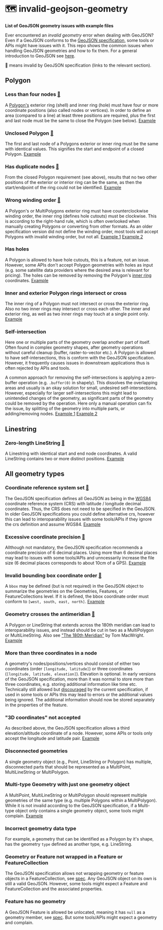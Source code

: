 # 🗺️ invalid-geojson-geometry

**List of GeoJSON geometry issues with example files**

Ever encountered an *invalid geometry* error when dealing with GeoJSON? Even if a GeoJSON conforms to the
[GeoJSON specification](https://www.rfc-editor.org/rfc/rfc7946), some tools or APIs might have issues with it.
This repo shows the common issues when handling GeoJSON geometries and how to fix them.
For a general introduction to GeoJSON see [here](https://macwright.com/2015/03/23/geojson-second-bite.html).

📝 means invalid by GeoJSON specification (links to the relevant section).

## Polygon

### Less than four nodes [📝](https://www.rfc-editor.org/rfc/rfc7946#section-3.1.6)
A [Polygon's](https://macwright.com/2015/03/23/geojson-second-bite.html#polygons) exterior ring (shell) and
inner ring (hole) must have four or more coordinate positions (also called nodes or vertices). In order to define an
area (compared to a line) at least three positions are required, plus the first and last node must be the same to close
the Polygon (see below).
[Example](polygon/polygon_less_than_four_nodes.geojson)

### Unclosed Polygon [📝](https://www.rfc-editor.org/rfc/rfc7946#section-3.1.6)
The first and last node of a Polygons exterior or inner ring must be the same with identical values. This signifies the
start and endpoint of a closed Polygon. 
[Example](polygon/polygon_unclosed_polygon.geojson)

### Has duplicate nodes [📝](https://www.rfc-editor.org/rfc/rfc7946#section-3.1.6)
From the closed Polygon requirement (see above), results that no two other positions of the exterior or interior
ring can be the same, as then the start/endpoint of the ring could not be identified. 
[Example](polygon/polygon_has_duplicate_nodes.geojson)

### Wrong winding order [📝](https://www.rfc-editor.org/rfc/rfc7946#section-3.1.6)
A Polygon's or MultiPolygons exterior ring must have counterclockwise winding order, the inner ring (defines hole cutouts) must be
clockwise. This is according to the right-hand rule, which is often overlooked when manually creating Polygons or converting from other formats.
As an older specification version did not define the winding order, most tools will accept Polygons with invalid winding
order, but not all. 
[Example 1](polygon/polygon_exterior_ring_not_counterclockwise_winding_order.geojson)
[Example 2](polygon/polygon_inner_ring_not_clockwise_winding_order.geojson)

### Has holes
A Polygon is allowed to have hole cutouts, this is a feature, not an issue. However, some APIs don't accept
Polygon geometries with holes as input (e.g. some satellite data providers where the desired area is relevant for
pricing). The holes can be removed by removing the
Polygon's [inner ring](https://macwright.com/2015/03/23/geojson-second-bite.html#polygons) coordinates. 
[Example](polygon/polygon_has_holes.geojson)

### Inner and exterior Polygon rings intersect or cross
The inner ring of a Polygon must not intersect or cross the exterior ring. Also no two inner rings
may intersect or cross each other. The inner and exterior ring, as well as two inner rings may touch at a single point
only.
[Example](polygon/fc_polygon_inner_and_exterior_ring_cross.geojson)

### Self-intersection
Here one or multiple parts of the geometry overlap another part of itself. Often found in complex geometry shapes,
after geometry operations without careful cleanup (buffer, raster-to-vector etc.).
A Polygon is allowed to have self-intersections, this is conform with the GeoJSON specification. However, it frequently
causes issues in downstream applications thus is often rejected by APIs and tools.

A common approach for removing the self-intersections is applying a zero-buffer operation (e.g. `.buffer(0)` in
shapely). This dissolves the overlapping areas and usually is an okay solution for small, undesired self-intersections.
However, especially for larger self-intersections this might lead to unintended changes of the geometry, as significant
parts of the geometry could be removed by the operation. Here only a manual operation can fix the issue, by splitting of
the geometry into multiple parts, or adding/removing nodes.
[Example 1](polygon/polygon_selfintersection_small.geojson) 
[Example 2](polygon/polygon_selfintersection_large.geojson)

## Linestring

### Zero-length LineString [📝](https://www.rfc-editor.org/rfc/rfc7946#section-3.1.4)
A Linestring with identical start and end node coordinates. A valid LineString contains two or more distinct positions.
[Example](linestring/linestring_zero_length.geojson)

## All geometry types

### Coordinate reference system set [📝](https://www.rfc-editor.org/rfc/rfc7946#section-4)
The GeoJSON specification defines all GeoJSON as being in
the [WGS84](https://de.wikipedia.org/wiki/World_Geodetic_System_1984)
coordinate reference system (CRS) with latitude / longitude decimal coordinates. Thus, the CRS does not need to be
specified in the GeoJSON. In older GeoJSON specifications you could define alternative crs, however this can lead to
interoparability issues with some tools/APIs if they ignore the crs definition and assume WGS84.
[Example](all_geometry_types/crs_defined.geojson)

### Excessive coordinate precision [📝](https://www.rfc-editor.org/rfc/rfc7946#section-11.2)
Allthough not mandatory, the GeoJSON specification recommends a coordinate precision of 6 decimal places. Using more
than 6 decimal places may lead to issues with some tools/APIs and unncessarily increase the file size (6 decimal places
corresponds to about 10cm of a GPS).
[Example](all_geometry_types/excessive_coordinate_precision.geojson)

### Invalid bounding box coordinate order [📝](https://www.rfc-editor.org/rfc/rfc7946#section-3)
A `bbox` may be defined (but is not required) in the GeoJSON object to summarize the geometries on the Geometries,
Features, or FeatureCollections level. If it is defined, the bbox coordinate order must conform
to `[west, south, east, north]`.
[Example](all_geometry_types/invalid_bounding_box_coordinate_order.geojson)

### Geometry crosses the antimeridian [📝](https://www.rfc-editor.org/rfc/rfc7946#section-3.1.9)
A Polygon or LineString that extends across the 180th meridian can lead to interoparability issues, and instead
should be cut in two as a MultiPolygon or MultiLineString. Also
see ["The 180th Meridian"](https://macwright.com/2016/09/26/the-180th-meridian.html) by Tom MacWright. 
[Example](all_geometry_types/geometry_crosses_the_antimeridian.geojson)

### More than three coordinates in a node
A geometry's nodes/positions/vertices should consist of either two coordinates (order `[longitude, latitude]`) or three
coordinates (`[longitude, latitude, elevation]`). Elevation is optional. In early versions of the GeoJSON specification,
more than it was normal to store more than three coordinates, e.g. storing additional information like time etc. Technically still
allowed but [discouraged](https://www.rfc-editor.org/rfc/rfc7946#section-3.1.1) by the current specification, if used in some
tools or APIs this may lead to errors or the additional values being ignored. The additional information should now be stored
separately in the properties of the feature.

### "3D coordinates" not accepted
As described above, the GeoJSON specification allows a third elevation/altitude coordinate of a node. However, some APIs
or tools only accept the longitude and latitude pair.
[Example](all_geometry_types/3d_coordinates.geojson)

### Disconnected geometries
A single geometry object (e.g., Point, LineString or Polygon) has multiple, disconnected parts that should be
represented as a MultiPoint, MultiLineString or MultiPolygon.

### Multi-type Geometry with just one geometry object
A MultiPoint, MultiLineString or MultiPolygon should represent multiple geometries of the same type
(e.g. multiple Polygons within a MultiPolygon). While it is not invalid according to the GeoJSON specification, if
a Multi-type object only contains a single geometry object, some tools might complain.
[Example](all_geometry_types/multitype_geometry_with_just_one_geometry.geojson)

### Incorrect geometry data type
For example, a geometry that can be identified as a Polygon by it's shape, has the geometry `type` defined as another
type, e.g. LineString.

### Geometry or Feature not wrapped in a Feature or FeatureCollection

The GeoJSON specification allows not wrapping geometry or feature objects in a FeatureCollection,
see [spec](https://www.rfc-editor.org/rfc/rfc7946#section-2). Any GeoJSON object on its own is still a valid GeoJSON. 
However, some tools might expect a Feature and FeatureCollection and the associated properties.

### Feature has no geometry
A GeoJSON Feature is allowed be unlocated, meaning it has `null` as a geometry member, see
[spec](https://www.rfc-editor.org/rfc/rfc7946#section-3.2). But some tools/APIs might expect a geometry and complain.
